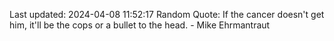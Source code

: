 Last updated: 2024-04-08 11:52:17
Random Quote: If the cancer doesn't get him, it'll be the cops or a bullet to the head. - Mike Ehrmantraut